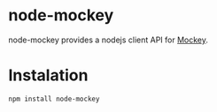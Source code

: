 # node-mockey
node-mockey provides a nodejs client API for [Mockey](https://github.com/clafonta/Mockey).

# Instalation 
`npm install node-mockey` 

